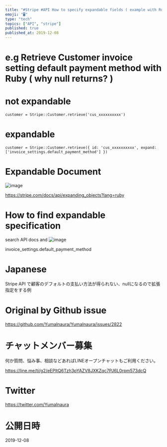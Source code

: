 ```yaml
---
title: "#Stripe #API How to specify expandable fields ( example with Ruby  )"
emoji: "🖥"
type: "tech"
topics: ["API", "stripe"]
published: true
published_at: 2019-12-08
---
```


# e.g Retrieve Customer invoice setting default payment method with Ruby ( why null returns? )

# not expandable

```
customer = Stripe::Customer.retrieve('cus_xxxxxxxxxx')
```

# expandable

```
customer = Stripe::Customer.retrieve({ id: 'cus_xxxxxxxxxx', expand:  ['invoice_settings.default_payment_method'] })
```

# Expandable Document

![image](https://user-images.githubusercontent.com/13635059/70369421-6b585e00-18fc-11ea-9226-b19ebeeb0862.png)

https://stripe.com/docs/api/expanding_objects?lang=ruby

# How to find expandable specification

search API docs and 
![image](https://user-images.githubusercontent.com/13635059/70369433-9b076600-18fc-11ea-939f-5fe70c98fcc8.png)

invoice_settings.default_payment_method


# Japanese 

Stripe API で顧客のデフォルトの支払い方法が得られない、nullになるので拡張指定をする例

# Original by Github issue

https://github.com/YumaInaura/YumaInaura/issues/2822








<!-- Update From Qiita API -->

# チャットメンバー募集


何か質問、悩み事、相談などあればLINEオープンチャットもご利用ください。

https://line.me/ti/g2/eEPltQ6Tzh3pYAZV8JXKZqc7PJ6L0rpm573dcQ





# Twitter


https://twitter.com/YumaInaura


<!-- Update From Qiita API -->



# 公開日時

2019-12-08
